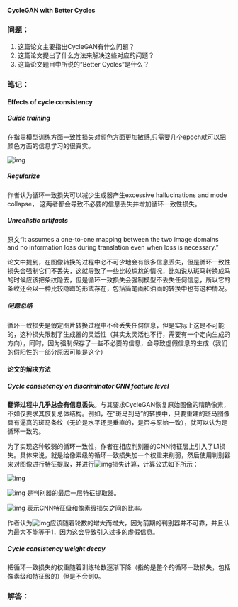 **CycleGAN with Better Cycles**

### 问题：

1. 这篇论文主要指出CycleGAN有什么问题？
2. 这篇论文提出了什么方法来解决这些对应的问题？
3. 这篇论文题目中所说的“Better Cycles”是什么？

### 笔记：

#### Effects of cycle consistency

##### Guide training

在指导模型训练方面一致性损失对颜色方面更加敏感,只需要几个epoch就可以把颜色方面的信息学习的很真实。

![img](https://cdn.nlark.com/yuque/0/2024/png/22747598/1732003942344-641a5f6a-4945-455b-adc8-29b8bf83718b.png)

##### Regularize

作者认为循环一致损失可以减少生成器产生excessive hallucinations and mode collapse， 这两者都会导致不必要的信息丢失并增加循环一致性损失。  

##### Unrealistic artifacts

原文“It assumes a one-to-one mapping between the two image domains and no information loss during translation even when loss is necessary.”

论文中提到，在图像转换的过程中必不可少地会有很多信息丢失，但是循环一致性损失会强制它们不丢失，这就导致了一些比较尴尬的情况，比如说从斑马转换成马的时候应该把条纹隐去，但是循环一致损失会强制模型不丢失任何信息，所以它的条纹还会以一种比较隐晦的形式存在，包括简笔画和油画的转换中也有这种情况。

##### 问题总结

循环一致损失是假定图片转换过程中不会丢失任何信息，但是实际上这是不可能的，这种损失限制了生成器的灵活性（其实太灵活也不行，需要有一个定向生成的方向），同时，因为强制保存了一些不必要的信息，会导致虚假信息的生成（我们的假阳性的一部分原因可能是这个）

#### 论文的解决方法

##### Cycle consistency on discriminator CNN feature level

**翻译过程中几乎总会有信息丢失**。与其要求CycleGAN恢复原始图像的精确像素，不如仅要求其恢复总体结构。例如，在“斑马到马”的转换中，只要重建的斑马图像具有逼真的斑马条纹（无论是水平还是垂直的，是否与原始一致），就可以认为是循环一致的。  

 为了实现这种较弱的循环一致性，作者在相应判别器的CNN特征层上引入了L1损失。具体来说，就是给像素级的循环一致损失加一个权重来削弱，然后使用判别器来对图像进行特征提取，并进行![img](https://cdn.nlark.com/yuque/__latex/8774782e75650651e5d3a5ded5c77e44.svg)损失计算，计算公式如下所示：

![img](https://cdn.nlark.com/yuque/__latex/121e9176f582f0f69bc2036ec46fd678.svg)

![img](https://cdn.nlark.com/yuque/__latex/22131a91f772703b7b3adfcbcacc4dfd.svg) 是判别器的最后一层特征提取器。

![img](https://cdn.nlark.com/yuque/__latex/108a7b89c1a28ca92a6ecf5ebb5cc93b.svg) 表示CNN特征级和像素级损失之间的比率。

作者认为![img](https://cdn.nlark.com/yuque/__latex/72487d7ab2173aef1c0defd2c5fce685.svg)应该随着轮数的增大而增大，因为前期的判别器并不可靠，并且认为最大不能等于1，因为这会导致引入过多的虚假信息。

##### Cycle consistency weight decay

把循环一致损失的权重随着训练轮数逐渐下降（指的是整个的循环一致损失，包括像素级和特征级的）但是不会到0。



### 解答：